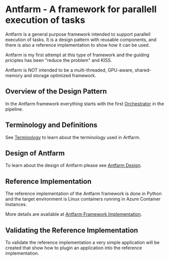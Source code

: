 # Antfarm - A framework for parallell execution of tasks
Antfarm is a general purpose framework intended to support parallell execution of tasks. 
It is a design pattern with reusable components, and there is also a reference implementation to show how it can be used.

Antfarm is my first attempt at this type of framework and the guiding priciples has been "reduce the problem" and KISS.

Antfarm is NOT intended to be a multi-threaded, GPU-aware, shared-memory and storage optimized framework.

## Overview of the  Design Pattern
In the Antfarm framework everything starts with the first [Orchestrator](terminology.md#orchestrator) in the pipeline.

## Terminology and Definitions
See [Terminology](terminology.md) to learn about the terminology used in Artfarm.

## Design of Antfarm
To learn about the design of Antfarm please see [Antfarm Design](design.md).

## Reference Implementation
The reference implementation of the Antfarm framework is done in Python and the target environment is Linux containers running in Azure Container Instances.

More details are available at [Antfarm Framework Implementation](fx-implementation.md).

## Validating the Reference Implementation
To validate the reference implementation a very simple application will be created that show how to plugin an application into the reference implementation.
